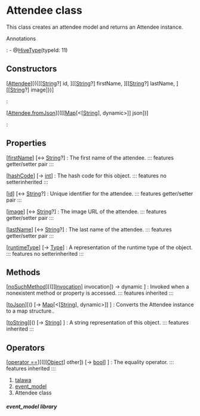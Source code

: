 
<div>

# Attendee class

</div>


This class creates an attendee model and returns an Attendee instance.




Annotations

:   -   @[HiveType](https://pub.dev/documentation/hive/2.2.3/hive/HiveType-class.html)(typeId:
        11)



## Constructors

[[Attendee](../models_events_event_model/Attendee/Attendee.html)][({[[[String](https://api.flutter.dev/flutter/dart-core/String-class.html)?] id, ][[[String](https://api.flutter.dev/flutter/dart-core/String-class.html)?] firstName, ][[[String](https://api.flutter.dev/flutter/dart-core/String-class.html)?] lastName, ][[[String](https://api.flutter.dev/flutter/dart-core/String-class.html)?] image]})]

:   

[[Attendee.fromJson](../models_events_event_model/Attendee/Attendee.fromJson.html)][([[[Map](https://api.flutter.dev/flutter/dart-core/Map-class.html)[\<[[String](https://api.flutter.dev/flutter/dart-core/String-class.html)], dynamic\>]] json])]

:   



## Properties

[[firstName](../models_events_event_model/Attendee/firstName.html)] [↔ [String](https://api.flutter.dev/flutter/dart-core/String-class.html)?]
:   The first name of the attendee.
    ::: features
    getter/setter pair
    :::

[[hashCode](https://api.flutter.dev/flutter/dart-core/Object/hashCode.html)] [→ [int](https://api.flutter.dev/flutter/dart-core/int-class.html)]
:   The hash code for this object.
    ::: features
    no setterinherited
    :::

[[id](../models_events_event_model/Attendee/id.html)] [↔ [String](https://api.flutter.dev/flutter/dart-core/String-class.html)?]
:   Unique identifier for the attendee.
    ::: features
    getter/setter pair
    :::

[[image](../models_events_event_model/Attendee/image.html)] [↔ [String](https://api.flutter.dev/flutter/dart-core/String-class.html)?]
:   The image URL of the attendee.
    ::: features
    getter/setter pair
    :::

[[lastName](../models_events_event_model/Attendee/lastName.html)] [↔ [String](https://api.flutter.dev/flutter/dart-core/String-class.html)?]
:   The last name of the attendee.
    ::: features
    getter/setter pair
    :::

[[runtimeType](https://api.flutter.dev/flutter/dart-core/Object/runtimeType.html)] [→ [Type](https://api.flutter.dev/flutter/dart-core/Type-class.html)]
:   A representation of the runtime type of the object.
    ::: features
    no setterinherited
    :::



## Methods

[[noSuchMethod](https://api.flutter.dev/flutter/dart-core/Object/noSuchMethod.html)][([[[Invocation](https://api.flutter.dev/flutter/dart-core/Invocation-class.html)] invocation]) → dynamic ]
:   Invoked when a nonexistent method or property is accessed.
    ::: features
    inherited
    :::

[[toJson](../models_events_event_model/Attendee/toJson.html)][() [→ [Map](https://api.flutter.dev/flutter/dart-core/Map-class.html)[\<[[String](https://api.flutter.dev/flutter/dart-core/String-class.html)], dynamic\>]] ]
:   Converts the Attendee instance to a map structure..

[[toString](https://api.flutter.dev/flutter/dart-core/Object/toString.html)][() [→ [String](https://api.flutter.dev/flutter/dart-core/String-class.html)] ]
:   A string representation of this object.
    ::: features
    inherited
    :::



## Operators

[[operator ==](https://api.flutter.dev/flutter/dart-core/Object/operator_equals.html)][([[[Object](https://api.flutter.dev/flutter/dart-core/Object-class.html)] other]) [→ [bool](https://api.flutter.dev/flutter/dart-core/bool-class.html)] ]
:   The equality operator.
    ::: features
    inherited
    :::







1.  [talawa](../index.html)
2.  [event_model](../models_events_event_model/)
3.  Attendee class

##### event_model library







